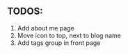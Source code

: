 TODOS:
---

1. Add about me page
2. Move icon to top, next to blog name
3. Add tags group in front page

